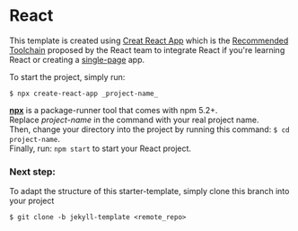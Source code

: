 # React
This template is created using [Creat React App](https://github.com/facebook/create-react-app) which is the [Recommended Toolchain](https://reactjs.org/docs/create-a-new-react-app.html#recommended-toolchains) proposed by the React team to integrate React if you're learning React or creating a [single-page](https://reactjs.org/docs/glossary.html#single-page-application) app.

To start the project, simply run:

    $ npx create-react-app _project-name_

**[npx](https://medium.com/@maybekatz/introducing-npx-an-npm-package-runner-55f7d4bd282b)** is a package-runner tool that comes with npm 5.2+.   
Replace *_project-name_* in the command with your real project name.   
Then, change your directory into the project by running this command: `$ cd project-name`.   
Finally, run: `npm start` to start your React project.

### Next step:
To adapt the structure of this starter-template, simply clone this branch into your project

    $ git clone -b jekyll-template <remote_repo>
